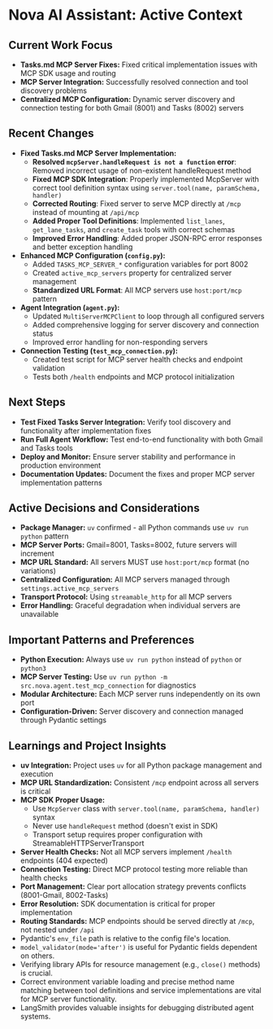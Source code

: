 # Nova AI Assistant: Active Context

## Current Work Focus
- **Tasks.md MCP Server Fixes:** Fixed critical implementation issues with MCP SDK usage and routing
- **MCP Server Integration:** Successfully resolved connection and tool discovery problems 
- **Centralized MCP Configuration:** Dynamic server discovery and connection testing for both Gmail (8001) and Tasks (8002) servers

## Recent Changes
- **Fixed Tasks.md MCP Server Implementation:**
  - **Resolved `mcpServer.handleRequest is not a function` error**: Removed incorrect usage of non-existent handleRequest method
  - **Fixed MCP SDK Integration**: Properly implemented McpServer with correct tool definition syntax using `server.tool(name, paramSchema, handler)`
  - **Corrected Routing**: Fixed server to serve MCP directly at `/mcp` instead of mounting at `/api/mcp`
  - **Added Proper Tool Definitions**: Implemented `list_lanes`, `get_lane_tasks`, and `create_task` tools with correct schemas
  - **Improved Error Handling**: Added proper JSON-RPC error responses and better exception handling
- **Enhanced MCP Configuration (`config.py`):**
  - Added `TASKS_MCP_SERVER_*` configuration variables for port 8002
  - Created `active_mcp_servers` property for centralized server management
  - **Standardized URL Format**: All MCP servers use `host:port/mcp` pattern
- **Agent Integration (`agent.py`):**
  - Updated `MultiServerMCPClient` to loop through all configured servers
  - Added comprehensive logging for server discovery and connection status
  - Improved error handling for non-responding servers
- **Connection Testing (`test_mcp_connection.py`):**
  - Created test script for MCP server health checks and endpoint validation
  - Tests both `/health` endpoints and MCP protocol initialization

## Next Steps
- **Test Fixed Tasks Server Integration:** Verify tool discovery and functionality after implementation fixes
- **Run Full Agent Workflow:** Test end-to-end functionality with both Gmail and Tasks tools
- **Deploy and Monitor:** Ensure server stability and performance in production environment
- **Documentation Updates:** Document the fixes and proper MCP server implementation patterns

## Active Decisions and Considerations
- **Package Manager:** `uv` confirmed - all Python commands use `uv run python` pattern
- **MCP Server Ports:** Gmail=8001, Tasks=8002, future servers will increment
- **MCP URL Standard:** All servers MUST use `host:port/mcp` format (no variations)
- **Centralized Configuration:** All MCP servers managed through `settings.active_mcp_servers`
- **Transport Protocol:** Using `streamable_http` for all MCP servers
- **Error Handling:** Graceful degradation when individual servers are unavailable

## Important Patterns and Preferences
- **Python Execution:** Always use `uv run python` instead of `python` or `python3`
- **MCP Server Testing:** Use `uv run python -m src.nova.agent.test_mcp_connection` for diagnostics
- **Modular Architecture:** Each MCP server runs independently on its own port
- **Configuration-Driven:** Server discovery and connection managed through Pydantic settings

## Learnings and Project Insights
- **uv Integration:** Project uses `uv` for all Python package management and execution
- **MCP URL Standardization:** Consistent `/mcp` endpoint across all servers is critical
- **MCP SDK Proper Usage:** 
  - Use `McpServer` class with `server.tool(name, paramSchema, handler)` syntax
  - Never use `handleRequest` method (doesn't exist in SDK)
  - Transport setup requires proper configuration with StreamableHTTPServerTransport
- **Server Health Checks:** Not all MCP servers implement `/health` endpoints (404 expected)
- **Connection Testing:** Direct MCP protocol testing more reliable than health checks
- **Port Management:** Clear port allocation strategy prevents conflicts (8001-Gmail, 8002-Tasks)
- **Error Resolution:** SDK documentation is critical for proper implementation
- **Routing Standards:** MCP endpoints should be served directly at `/mcp`, not nested under `/api`
- Pydantic's `env_file` path is relative to the config file's location.
- `model_validator(mode='after')` is useful for Pydantic fields dependent on others.
- Verifying library APIs for resource management (e.g., `close()` methods) is crucial.
- Correct environment variable loading and precise method name matching between tool definitions and service implementations are vital for MCP server functionality.
- LangSmith provides valuable insights for debugging distributed agent systems. 